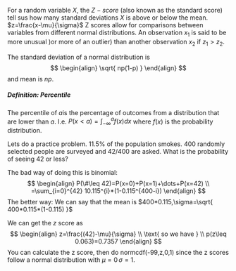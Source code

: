 For a random variable $X$, the $Z-score$ (also known as the standard score) tell sus how many standard deviations $X$ is above or below the mean.
$z=\frac{x-\mu}{\sigma}$
Z scores allow for comparisons between variables from different normal distributions.
An observation $x_{1}$ is said to be more unusual )or more of an outlier) than another observation $x_{2}$ if $z_{1}>z_{2}$. 


The standard deviation of a normal distribution is
$$
\begin{align}
\sqrt{ np(1-p) }
\end{align}
$$
and mean is $np$.

##### _Definition_: Percentile
The percentile of $a$is the percentage of outcomes from a distribution that are lower than $a$. I.e. $P(x<a)=\int_{-\infty}^{a}f(x)dx$ where $f(x)$ is the probability distribution.



Lets do a practice problem. 11.5% of the population smokes. 400 randomly selected people are surveyed and 42/400 are asked. What is the probability of seeing 42 or less?

The bad way of doing this is binomial:
$$
\begin{align}
P(\#\leq 42)=P(x=0)+P(x=1)+\dots+P(x=42) \\
=\sum_{i=0}^{42} 10.115^{i}*(1-0.115^{400-i})
\end{align}
$$
The better way: We can say that the mean is $400*0.115,\sigma=\sqrt{ 400*0.115*(1-0.115) }$

We can get the $z$ score as 
$$
\begin{align}
z=\frac{(42)-\mu}{\sigma} \\
\text{ so we have } \\
p(z\leq 0.063)=0.7357
\end{align}
$$
You can calculate the z score, then do normcdf(-99,z,0,1) since the z scores follow a normal distribution with $\mu=0 \, \sigma=1$.



